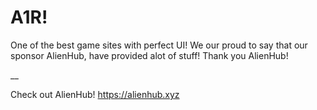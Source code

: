 # A1R!
One of the best game sites with perfect UI! We our proud to say that our sponsor AlienHub, have provided alot of stuff! Thank you AlienHub!

__

Check out AlienHub! https://alienhub.xyz
